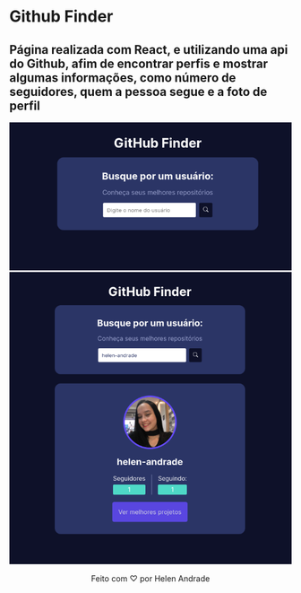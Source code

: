 # Github Finder

## Página realizada com React, e utilizando uma api do Github, afim de encontrar perfis e mostrar algumas informações, como número de seguidores, quem a pessoa segue e a foto de perfil

<p align="center">
  <img src="src/assets/001.png" alt="Imagem 1 do projeto">
  <img src="src/assets/002.png" alt="Imagem 2 do projeto">
</p>

<p align="center">
  Feito com ♡ por Helen Andrade
</p>

